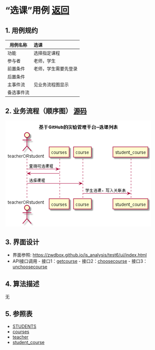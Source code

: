 ﻿﻿<!-- markdownlint-disable MD033-->
<!-- 禁止MD033类型的警告 https://www.npmjs.com/package/markdownlint -->

# “选课”用例 [返回](../README.md)
## 1. 用例规约

|用例名称|选课|
|-------|:-------------|
|功能|选择指定课程|
|参与者|老师，学生|
|前置条件|老师，学生需要先登录|
|后置条件| |
|主事件流|见业务流程图显示 |
|备选事件流| |

## 2. 业务流程（顺序图） [源码](../src/选课.puml)
![sequence1](../选课.png) 

## 3. 界面设计
- 界面参照: https://zwdbox.github.io/is_analysis/test6/ui/index.html
- API接口调用
        - 接口1：[getcourse](../接口/getcourse.md) 
        - 接口2：[choosecourse](../接口/choosecourse.md) 
        - 接口3：[unchoosecourse](../接口/unchoosecourse.md) 

## 4. 算法描述
无
    
## 5. 参照表

- [STUDENTS](../数据库设计.md/#STUDENTS)
- [courses](../数据库设计.md/#courses)
- [teacher](../数据库设计.md/#teacher)
- [student_course](../数据库设计.md/#student_course)


